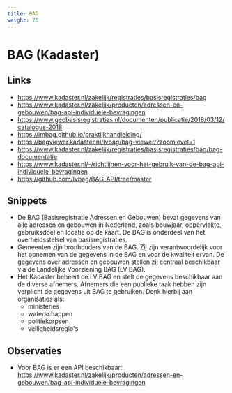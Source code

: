 ```yaml
---
title: BAG
weight: 70
---
```


# BAG (Kadaster)

## Links
- https://www.kadaster.nl/zakelijk/registraties/basisregistraties/bag
- https://www.kadaster.nl/zakelijk/producten/adressen-en-gebouwen/bag-api-individuele-bevragingen
- https://www.geobasisregistraties.nl/documenten/publicatie/2018/03/12/catalogus-2018
- https://imbag.github.io/praktijkhandleiding/
- https://bagviewer.kadaster.nl/lvbag/bag-viewer/?zoomlevel=1
- https://www.kadaster.nl/zakelijk/registraties/basisregistraties/bag/bag-documentatie
- https://www.kadaster.nl/-/richtlijnen-voor-het-gebruik-van-de-bag-api-individuele-bevragingen
- https://github.com/lvbag/BAG-API/tree/master

## Snippets
- De BAG (Basisregistratie Adressen en Gebouwen) bevat gegevens van alle adressen en gebouwen in Nederland, zoals bouwjaar, oppervlakte, gebruiksdoel en locatie op de kaart. De BAG is onderdeel van het overheidsstelsel van basisregistraties.
- Gemeenten zijn bronhouders van de BAG. Zij zijn verantwoordelijk voor het opnemen van de gegevens in de BAG en voor de kwaliteit ervan. De gegevens over adressen en gebouwen stellen zij centraal beschikbaar via de Landelijke Voorziening BAG (LV BAG).
- Het Kadaster beheert de LV BAG en stelt de gegevens beschikbaar aan de diverse afnemers. Afnemers die een publieke taak hebben zijn verplicht de gegevens uit BAG te gebruiken. Denk hierbij aan organisaties als:
  - ministeries
  - waterschappen
  - politiekorpsen
  - veiligheidsregio's

## Observaties
- Voor BAG is er een API beschikbaar: https://www.kadaster.nl/zakelijk/producten/adressen-en-gebouwen/bag-api-individuele-bevragingen
